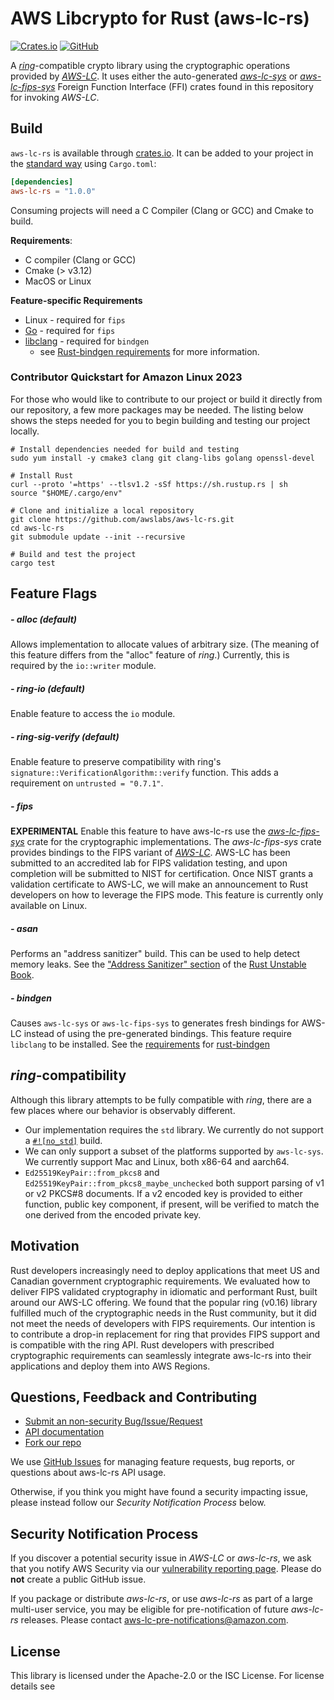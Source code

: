 # AWS Libcrypto for Rust (aws-lc-rs)

[![Crates.io](https://img.shields.io/crates/v/aws-lc-rs.svg)](https://crates.io/crates/aws-lc-rs)
[![GitHub](https://img.shields.io/badge/GitHub-awslabs%2Faws--lc--rs-blue)](https://github.com/awslabs/aws-lc-rs)

A [*ring*](https://github.com/briansmith/ring)-compatible crypto library using the cryptographic
operations provided by [*AWS-LC*](https://github.com/awslabs/aws-lc). It uses either the
auto-generated [*aws-lc-sys*](https://crates.io/crates/aws-lc-sys) or [*aws-lc-fips-sys*](https://crates.io/crates/aws-lc-fips-sys)
Foreign Function Interface (FFI) crates found in this repository for invoking *AWS-LC*.

## Build

`aws-lc-rs` is available through [crates.io](https://crates.io/crates/aws-lc-rs). It can
be added to your project in the [standard way](https://doc.rust-lang.org/cargo/reference/specifying-dependencies.html)
using `Cargo.toml`:
```toml
[dependencies]
aws-lc-rs = "1.0.0"
```
Consuming projects will need a C Compiler (Clang or GCC) and Cmake to build.

**Requirements**:
* C compiler (Clang or GCC)
* Cmake (> v3.12)
* MacOS or Linux

**Feature-specific Requirements**
  * Linux - required for `fips`
  * [Go](https://go.dev/) - required for `fips`
  * [libclang](https://llvm.org/) - required for `bindgen`
    * see [Rust-bindgen requirements](https://rust-lang.github.io/rust-bindgen/requirements.html) for more information.

### Contributor Quickstart for Amazon Linux 2023

For those who would like to contribute to our project or build it directly from our repository,
a few more packages may be needed. The listing below shows the steps needed for you to begin
building and testing our project locally.
```shell
# Install dependencies needed for build and testing
sudo yum install -y cmake3 clang git clang-libs golang openssl-devel

# Install Rust
curl --proto '=https' --tlsv1.2 -sSf https://sh.rustup.rs | sh
source "$HOME/.cargo/env"

# Clone and initialize a local repository
git clone https://github.com/awslabs/aws-lc-rs.git
cd aws-lc-rs
git submodule update --init --recursive

# Build and test the project
cargo test

```

## Feature Flags

##### - alloc (default) ####
Allows implementation to allocate values of arbitrary size. (The meaning of this feature differs
from the "alloc" feature of *ring*.) Currently, this is required by the `io::writer` module.

##### - ring-io (default) ####
Enable feature to access the  `io`  module.

##### - ring-sig-verify (default) ####
Enable feature to preserve compatibility with ring's `signature::VerificationAlgorithm::verify`
function. This adds a requirement on `untrusted = "0.7.1"`.

##### - fips ####
**EXPERIMENTAL** Enable this feature to have aws-lc-rs use the
[*aws-lc-fips-sys*](https://crates.io/crates/aws-lc-fips-sys) crate for the cryptographic
implementations. The *aws-lc-fips-sys* crate provides bindings to the FIPS variant of
[*AWS-LC*](https://github.com/aws/aws-lc). AWS-LC has been submitted to an accredited lab
for FIPS validation testing, and upon completion will be submitted to NIST for certification.
Once NIST grants a validation certificate to AWS-LC, we will make an announcement to Rust
developers on how to leverage the FIPS mode. This feature is currently only available on Linux.

##### - asan ####
Performs an "address sanitizer" build. This can be used to help detect memory leaks. See the
["Address Sanitizer" section](https://doc.rust-lang.org/beta/unstable-book/compiler-flags/sanitizer.html#addresssanitizer)
of the [Rust Unstable Book](https://doc.rust-lang.org/beta/unstable-book/).

##### - bindgen ####
Causes `aws-lc-sys` or `aws-lc-fips-sys` to generates fresh bindings for AWS-LC instead of using
the pre-generated bindings. This feature require `libclang` to be installed. See the
[requirements](https://rust-lang.github.io/rust-bindgen/requirements.html)
for [rust-bindgen](https://github.com/rust-lang/rust-bindgen)

## *ring*-compatibility

Although this library attempts to be fully compatible with *ring*, there are a few places where our
behavior is observably different.

* Our implementation requires the `std` library. We currently do not support a
[`#![no_std]`](https://docs.rust-embedded.org/book/intro/no-std.html) build.
* We can only support a subset of the platforms supported by `aws-lc-sys`.  We currently support Mac
and Linux, both x86-64 and aarch64.
* `Ed25519KeyPair::from_pkcs8` and `Ed25519KeyPair::from_pkcs8_maybe_unchecked` both support
parsing of v1 or v2 PKCS#8 documents. If a v2 encoded key is provided to either function,
public key component, if present, will be verified to match the one derived from the encoded
private key.

## Motivation

Rust developers increasingly need to deploy applications that meet US and Canadian government
cryptographic requirements. We evaluated how to deliver FIPS validated cryptography in idiomatic
and performant Rust, built around our AWS-LC offering. We found that the popular ring (v0.16)
library fulfilled much of the cryptographic needs in the Rust community, but it did not meet the
needs of developers with FIPS requirements. Our intention is to contribute a drop-in replacement
for ring that provides FIPS support and is compatible with the ring API. Rust developers with
prescribed cryptographic requirements can seamlessly integrate aws-lc-rs into their applications
and deploy them into AWS Regions.


## Questions, Feedback and Contributing

* [Submit an non-security Bug/Issue/Request](https://github.com/awslabs/aws-lc-rs/issues/new/choose)
* [API documentation](https://docs.rs/aws-lc-rs/)
* [Fork our repo](https://github.com/awslabs/aws-lc-rs/fork)

We use [GitHub Issues](https://github.com/awslabs/aws-lc-rs/issues/new/choose) for managing feature requests, bug reports, or questions about aws-lc-rs API usage.

Otherwise, if you think you might have found a security impacting issue, please instead
follow our *Security Notification Process* below.

## Security Notification Process

If you discover a potential security issue in *AWS-LC* or *aws-lc-rs*, we ask that you notify AWS
Security via our
[vulnerability reporting page](https://aws.amazon.com/security/vulnerability-reporting/).
Please do **not** create a public GitHub issue.

If you package or distribute *aws-lc-rs*, or use *aws-lc-rs* as part of a large multi-user service,
you may be eligible for pre-notification of future *aws-lc-rs* releases.
Please contact aws-lc-pre-notifications@amazon.com.

## License

This library is licensed under the Apache-2.0 or the ISC License. For license details see []()
